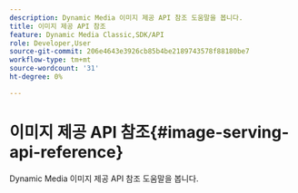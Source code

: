 ```yaml
---
description: Dynamic Media 이미지 제공 API 참조 도움말을 봅니다.
title: 이미지 제공 API 참조
feature: Dynamic Media Classic,SDK/API
role: Developer,User
source-git-commit: 206e4643e3926cb85b4be2189743578f88180be7
workflow-type: tm+mt
source-wordcount: '31'
ht-degree: 0%

---
```



# 이미지 제공 API 참조{#image-serving-api-reference}

Dynamic Media 이미지 제공 API 참조 도움말을 봅니다.

